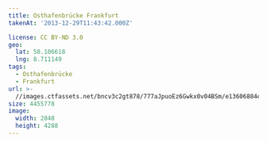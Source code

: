 ```yaml
---
title: Osthafenbrücke Frankfurt
takenAt: '2013-12-29T11:43:42.000Z'

license: CC BY-ND 3.0
geo:
  lat: 50.106618
  lng: 8.711149
tags:
  - Osthafenbrücke
  - Frankfurt
url: >-
  //images.ctfassets.net/bncv3c2gt878/777aJpuoEz6Gwkx0v04BSm/e13606884e10c941974edccb45184cec/osthafenbrcke-frankfurt_11625594704_o
size: 4455778
image:
  width: 2848
  height: 4288
---
```


